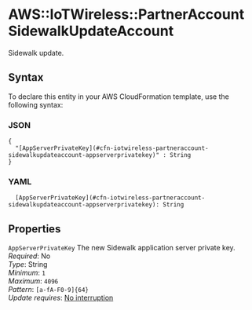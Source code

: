 # AWS::IoTWireless::PartnerAccount SidewalkUpdateAccount<a name="aws-properties-iotwireless-partneraccount-sidewalkupdateaccount"></a>

Sidewalk update\.

## Syntax<a name="aws-properties-iotwireless-partneraccount-sidewalkupdateaccount-syntax"></a>

To declare this entity in your AWS CloudFormation template, use the following syntax:

### JSON<a name="aws-properties-iotwireless-partneraccount-sidewalkupdateaccount-syntax.json"></a>

```
{
  "[AppServerPrivateKey](#cfn-iotwireless-partneraccount-sidewalkupdateaccount-appserverprivatekey)" : String
}
```

### YAML<a name="aws-properties-iotwireless-partneraccount-sidewalkupdateaccount-syntax.yaml"></a>

```
  [AppServerPrivateKey](#cfn-iotwireless-partneraccount-sidewalkupdateaccount-appserverprivatekey): String
```

## Properties<a name="aws-properties-iotwireless-partneraccount-sidewalkupdateaccount-properties"></a>

`AppServerPrivateKey` <a name="cfn-iotwireless-partneraccount-sidewalkupdateaccount-appserverprivatekey"></a>
The new Sidewalk application server private key\.  
_Required_: No  
_Type_: String  
_Minimum_: `1`  
_Maximum_: `4096`  
_Pattern_: `[a-fA-F0-9]{64}`  
_Update requires_: [No interruption](https://docs.aws.amazon.com/AWSCloudFormation/latest/UserGuide/using-cfn-updating-stacks-update-behaviors.html#update-no-interrupt)
